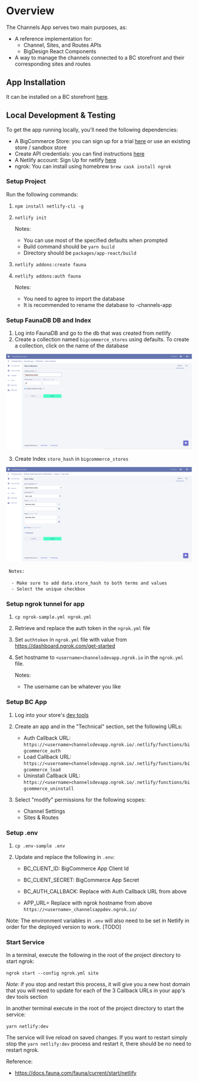 # Overview

The Channels App serves two main purposes, as:

 -  A reference implementation for:
	- Channel, Sites, and Routes APIs 
	- BigDesign React Components
 -	A way to manage the channels connected to a BC storefront and their corresponding sites and routes

## App Installation

It can be installed on a BC storefront [here](https://apps.bigcommerce.com/details/18212).

## Local Development & Testing

To get the app running locally, you'll need the following dependencies:

 - A BigCommerce Store: you can sign up for a trial [here](https://www.bigcommerce.com/essentials/) or use an existing store / sandbox store
 - Create API credentials: you can find instructions [here](https://developer.bigcommerce.com/api-docs/getting-started/authentication#authentication_getting-api-credentials)
 - A Netlify account: Sign Up for netlify [here](https://app.netlify.com/signup)
 - ngrok: You can install using homebrew `brew cask install ngrok`

### Setup Project

Run the following commands:

 1. `npm install netlify-cli -g`

 2. `netlify init`

	Notes:  

	 - You can use most of the specified defaults when prompted
	 - Build command should be `yarn build`
	 - Directory should be `packages/app-react/build`

 3. `netlify addons:create fauna`

 4. `netlify addons:auth fauna`

	 Notes:

	  - You need to agree to import the database
	  - It is recommended to rename the database to <username>-channels-app

### Setup FaunaDB DB and Index

 1. Log into FaunaDB and go to the db that was created from netlify
 2. Create a collection named `bigcommerce_stores` using defaults. To create a collection, click on the name of the database

![Create Collection Image](./instructions/create_collection.png)

 3. Create Index `store_hash` in `bigcommerce_stores`

![Create Index Image](./instructions/create_index.png)

	 Notes:

	  - Make sure to add data.store_hash to both terms and values
	  - Select the unique checkbox

### Setup ngrok tunnel for app

 1. `cp ngrok-sample.yml ngrok.yml` 
 2. Retrieve and replace the auth token in the `ngrok.yml` file
 3. Set `authtoken` in `ngrok.yml` file with value from https://dashboard.ngrok.com/get-started
 4. Set hostname to `<username>channelsdevapp.ngrok.io` in the `ngrok.yml` file.

	 Notes: 

	  - The username can be whatever you like

### Setup BC App

 1. Log into your store's [dev tools](https://devtools.bigcommerce.com/my/apps)
 2. Create an app and in the "Technical" section, set the following URLs:

	  - Auth Callback URL: `https://<username>channelsdevapp.ngrok.io/.netlify/functions/bigcommerce_auth`
	  - Load Callback URL: `https://<username>channelsdevapp.ngrok.io/.netlify/functions/bigcommerce_load`
	  - Uninstall Callback URL: `https://<username>channelsdevapp.ngrok.io/.netlify/functions/bigcommerce_uninstall`

 3. Select "modify" permissions for the following scopes:

	  - Channel Settings
	  - Sites & Routes

### Setup .env

 1. `cp .env-sample .env`

 2. Update and replace the following in `.env`:

	- BC_CLIENT_ID: BigCommerce App Client Id
	- BC_CLIENT_SECRET: BigCommerce App Secret

	- BC_AUTH_CALLBACK: Replace with Auth Callback URL from above
	- APP_URL= Replace with ngrok hostname from above `https://<username>_channelsappdev.ngrok.io/`

Note: The environment variables in `.env` will also need to be set in Netlify in order for the deployed version to work. [TODO]

### Start Service

In a terminal, execute the following in the root of the project directory to start ngrok: 

`ngrok start --config ngrok.yml site`

*Note*: if you stop and restart this process, it will give you a new host domain that you will need to update for each of the 3 Callback URLs in your app's dev tools section

In another terminal execute in the root of the project directory to start the service: 

`yarn netlify:dev`

The service will live reload on saved changes.  If you want to restart simply stop the `yarn netlify:dev` process and restart it, 
there should be no need to restart ngrok.

Reference: 
- https://docs.fauna.com/fauna/current/start/netlify



